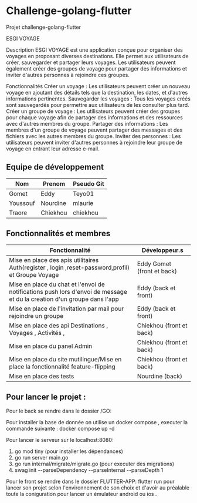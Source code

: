# Challenge-golang-flutter

Projet challenge-golang-flutter

ESGI VOYAGE

Description
ESGI VOYAGE est une application conçue pour organiser des voyages en proposant diverses destinations. Elle permet aux utilisateurs de créer, sauvegarder et partager leurs voyages. Les utilisateurs peuvent également créer des groupes de voyage pour partager des informations et inviter d'autres personnes à rejoindre ces groupes.

Fonctionnalités
Créer un voyage : Les utilisateurs peuvent créer un nouveau voyage en ajoutant des détails tels que la destination, les dates, et d'autres informations pertinentes.
Sauvegarder les voyages : Tous les voyages créés sont sauvegardés pour permettre aux utilisateurs de les consulter plus tard.
Créer un groupe de voyage : Les utilisateurs peuvent créer des groupes pour chaque voyage afin de partager des informations et des ressources avec d'autres membres du groupe.
Partager des informations : Les membres d'un groupe de voyage peuvent partager des messages et des fichiers avec les autres membres du groupe.
Inviter des personnes : Les utilisateurs peuvent inviter d'autres personnes à rejoindre leur groupe de voyage en entrant leur adresse e-mail.


## Equipe de développement

| Nom         | Prenom   | Pseudo Git     |
|-------------|----------|----------------|
| Gomet       | Eddy     | Teyo01         |
| Youssouf     | Nourdine | mlaurie       |
| Traore      | Chiekhou | chiekhou       |


## Fonctionnalités et membres

| Fonctionnalité                                                                                                          | Développeur.s                               |
|-------------------------------------------------------------------------------------------------------------------------|---------------------------------------------|
| Mise en place des apis utilitaires Auth(register , login ,reset-password,profil) et Groupe Voyage                       | Eddy Gomet (front et back)                  |
| Mise en place du chat et l'envoi de notifications push lors d'envoi de message et du la creation d'un groupe dans l'app | Eddy (back et front)                        |
| Mise en place de l'invitation par mail pour rejoindre un groupe                                                         | Eddy (back et front)                        | 
| Mise en place des api Destinations , Voyages , Activités ,                                                              | Chiekhou (front et back)                    |
| Mise en place du panel Admin                                                                                            | Chiekhou  (front et back)                   |                
| Mise en place du site mutilingue/Mise en place la fonctionnalité feature-flipping                                       | Chiekhou  (front et back)                   |
| Mise en place des tests                                                                                                 | Nourdine (back)                             | 

## Pour lancer le projet :

Pour le back se rendre dans le dossier /GO:

Pour installer la base de donnée on utilise un docker compose , executer la commande suivante : docker compose up -d

Pour lancer le serveur sur le localhost:8080:

1) go mod tiny (pour installer les dépendances)
2) go run server main.go
3) go run internal/migrate/migrate.go (pour executer des migrations)
4) swag init --parseDependency --parseInternal --parseDepth 1


Pour le front se rendre dans le dossier FLUTTER-APP:
flutter run pour lancer son projet selon l'environnement de son choix et d'avoir au préalable toute la coniguration pour lancer un émulateur android ou ios .





